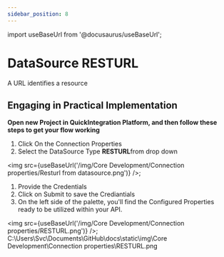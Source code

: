 ```yaml
---
sidebar_position: 8
---
```


import useBaseUrl from '@docusaurus/useBaseUrl';

# DataSource RESTURL

A URL identifies a resource 

## Engaging in Practical Implementation

**Open new Project in QuickIntegration Platform, and then follow these steps to get your flow working**

1) Click On the Connection Properties
2) Select the DataSource Type **RESTURL**from drop down
   
<img src={useBaseUrl('/img/Core Development/Connection properties/Resturl from datasource.png')} />;

1) Provide the Credentials 
2) Click on Submit to save the Crediantials
3) On the left side of the palette, you'll find the Configured Properties ready to be utilized within your API.

<img src={useBaseUrl('/img/Core Development/Connection properties/RESTURL.png')} />;
C:\Users\Svc\Documents\GitHub\docs\static\img\Core Development\Connection properties\RESTURL.png